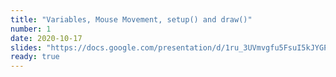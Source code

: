 ```yaml
---
title: "Variables, Mouse Movement, setup() and draw()"
number: 1
date: 2020-10-17
slides: "https://docs.google.com/presentation/d/1ru_3UVmvgfu5FsuI5kJYGPqSw1F3Cn_TplyuX3XRtjs/edit?usp=sharing"
ready: true
---
```

